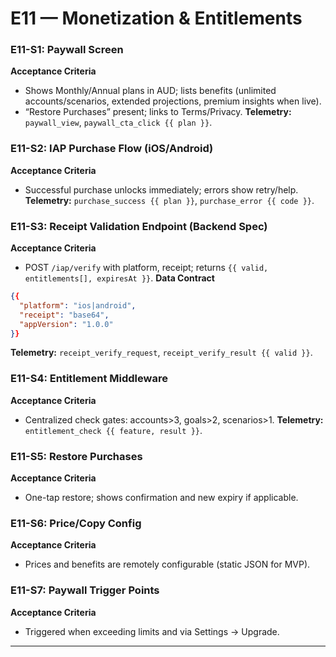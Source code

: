 # E11 — Monetization & Entitlements

### E11-S1: Paywall Screen
**Acceptance Criteria**
- Shows Monthly/Annual plans in AUD; lists benefits (unlimited accounts/scenarios, extended projections, premium insights when live).
- “Restore Purchases” present; links to Terms/Privacy.
**Telemetry:** `paywall_view`, `paywall_cta_click {{ plan }}`.

### E11-S2: IAP Purchase Flow (iOS/Android)
**Acceptance Criteria**
- Successful purchase unlocks immediately; errors show retry/help.
**Telemetry:** `purchase_success {{ plan }}`, `purchase_error {{ code }}`.

### E11-S3: Receipt Validation Endpoint (Backend Spec)
**Acceptance Criteria**
- POST `/iap/verify` with platform, receipt; returns `{{ valid, entitlements[], expiresAt }}`.
**Data Contract**
```json
{{
  "platform": "ios|android",
  "receipt": "base64",
  "appVersion": "1.0.0"
}}
```
**Telemetry:** `receipt_verify_request`, `receipt_verify_result {{ valid }}`.

### E11-S4: Entitlement Middleware
**Acceptance Criteria**
- Centralized check gates: accounts>3, goals>2, scenarios>1.
**Telemetry:** `entitlement_check {{ feature, result }}`.

### E11-S5: Restore Purchases
**Acceptance Criteria**
- One-tap restore; shows confirmation and new expiry if applicable.

### E11-S6: Price/Copy Config
**Acceptance Criteria**
- Prices and benefits are remotely configurable (static JSON for MVP).

### E11-S7: Paywall Trigger Points
**Acceptance Criteria**
- Triggered when exceeding limits and via Settings → Upgrade.

---
